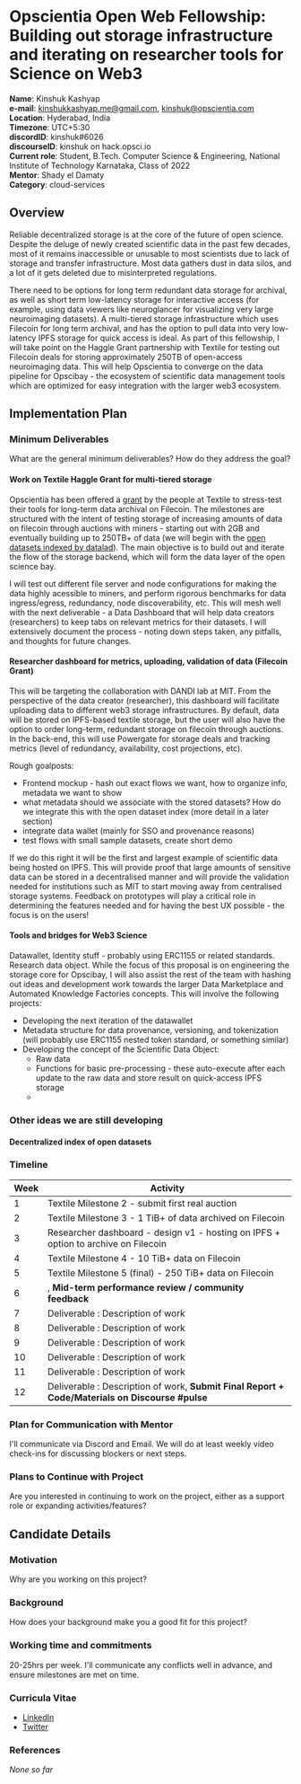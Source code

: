 # Opscientia Open Web Fellowship: Building out storage infrastructure and iterating on researcher tools for Science on Web3
  **Name**: Kinshuk Kashyap\
  **e-mail**: kinshukkashyap.me@gmail.com, kinshuk@opscientia.com\
  **Location**: Hyderabad, India\
  **Timezone**: UTC+5:30\
  **discordID**: kinshuk#6026\
  **discourseID**: kinshuk on hack.opsci.io\
  **Current role**: Student, B.Tech. Computer Science & Engineering, National Institute of Technology Karnataka, Class of 2022\
  **Mentor**: Shady el Damaty\
  **Category**: cloud-services

  ## Overview
  Reliable decentralized storage is at the core of the future of open science. Despite the deluge of newly created scientific data in the past few decades, most of it remains inaccessible or unusable to most scientists due to lack of storage and transfer infrastructure. Most data gathers dust in data silos, and a lot of it gets deleted due to misinterpreted regulations.

  There need to be options for long term redundant data storage for archival, as well as short term low-latency storage for interactive access (for example, using data viewers like neuroglancer for visualizing very large neuroimaging datasets). A multi-tiered storage infrastructure which uses Filecoin for long term archival, and has the option to pull data into very low-latency IPFS storage for quick access is ideal. As part of this fellowship, I will take point on the Haggle Grant partnership with Textile for testing out Filecoin deals for storing approximately 250TB of open-access neuroimaging data. This will help Opscientia to converge on the data pipeline for Opscibay - the ecosystem of scientific data management tools which are optimized for easy integration with the larger web3 ecosystem.



  <!-- I work on multi-tiered storage based on filecoin and IPFS, as part of the textile haggle grant. Create a dashboard for reseachers to add data to IPFS storage, with the option to also store redundantly on Filecoin -> this would include seeing level of redundancy, number of miners storing data, time left in storage deal, etc.
  Along with this, perform benchmark tests for the storage pipeline.

  Metadata parsing for datalad in the backend, + work on prototype hosted DataLad service (use datalad through an API)

  Build a suite of DeSci tools optimized for easy integration with the larger web3 ecosystem. -->

  ## Implementation Plan

  ### Minimum Deliverables
  What are the general minimum deliverables? How do they address the goal?

  #### Work on Textile Haggle Grant for multi-tiered storage
  Opscientia has been offered a [grant](https://textile.notion.site/Haggle-Grants-for-Filecoin-Users-a07adc3375de479aa85a1aae7c0b5e42#0f1a4913fc6a42659e63a0276fd1b8ac) by the people at Textile to stress-test their tools for long-term data archival on Filecoin. The milestones are structured with the intent of testing storage of increasing amounts of data on filecoin through auctions with miners - starting out with 2GB and eventually building up to 250TB+ of data (we will begin with the [open datasets indexed by datalad](http://datasets.datalad.org/)). The main objective is to build out and iterate the flow of the storage backend, which will form the data layer of the open science bay.

  I will test out different file server and node configurations for making the data highly acessible to miners, and perform rigorous benchmarks for data ingress/egress, redundancy, node discoverability, etc. This will mesh well with the next deliverable - a Data Dashboard that will help data creators (researchers) to keep tabs on relevant metrics for their datasets. I will extensively document the process - noting down steps taken, any pitfalls, and thoughts for future changes.

  #### Researcher dashboard for metrics, uploading, validation of data (Filecoin Grant)

  This will be targeting the collaboration with DANDI lab at MIT. From the perspective of the data creator (researcher), this dashboard will facilitate uploading data to different web3 storage infrastructures. By default, data will be stored on IPFS-based textile storage, but the user will also have the option to order long-term, redundant storage on filecoin through auctions. In the back-end, this will use Powergate for storage deals and tracking metrics (level of redundancy, availability, cost projections, etc).

  Rough goalposts:
  - Frontend mockup - hash out exact flows we want, how to organize info, metadata we want to show
  - what metadata should we associate with the stored datasets? How do we integrate this with the open dataset index (more detail in a later section)
  - integrate data wallet (mainly for SSO and provenance reasons)
  - test flows with small sample datasets, create short demo


  If we do this right it will be the first and largest example of scientific data being hosted on IPFS. This will provide proof that large amounts of sensitive data can be stored in a decentralised manner and will provide the validation needed for institutions such as MIT to start moving away from centralised storage systems. Feedback on prototypes will play a critical role in determining the features needed and for having the best UX possible - the focus is on the users!

  #### Tools and bridges for Web3 Science
  Datawallet, Identity stuff - probably using ERC1155 or related standards. Research data object.
  While the focus of this proposal is on engineering the storage core for Opscibay, I will also assist the rest of the team with hashing out ideas and development work towards the larger Data Marketplace and Automated Knowledge Factories concepts. This will involve the following projects:
  - Developing the next iteration of the datawallet
  - Metadata structure for data provenance, versioning, and tokenization (will probably use ERC1155 nested token standard, or something similar)
  - Developing the concept of the Scientific Data Object:
    - Raw data
    - Functions for basic pre-processing - these auto-execute after each update to the raw data and store result on quick-access IPFS storage
    -

  <!-- #### Extraction of DataLad metadata for discoverability
  All datalad datasets have a shallow component (the structure and metadata) and the deep component (the actual raw data readings). The majority of storage and transfer costs are due to the raw component due to its size. (Dig Up notes from meetings :) )

  This milestone will focus on constructing a unified index of open datalad datasets from Web2. This will allow searchability by metadata content, tags, size etc. like an elasticsearch for the universe of open access datasets. There will be an option to cache such datasets locally, and publish to web3 storage (Hosted IPFS on Textile, redundant long term on Filecoin). I will focus with the list hosted at datasets.datalad.org, with the medium term vision being to construct an OpenNeuro-like index of datasets on Web3 storage.

  The long term goal is to make a decentralized index of datasets from all scientific disciplines. If we combine this with datalad's versioning capabilities and proof-of-publication and provenance tracking using tools like Ceramic/Textile, we can build a decentralized history of contributions and participation for scientific research. -->

  ### Other ideas we are still developing

  #### Decentralized index of open datasets


  ### Timeline

| Week      | Activity |
| ----------- | ----------- |
| 1      | Textile Milestone 2 - submit first real auction      |
| 2      | Textile Milestone 3 - 1 TiB+ of data archived on Filecoin      |
| 3      | Researcher dashboard - design v1 - hosting on IPFS + option to archive on Filecoin      |
| 4      | Textile Milestone 4 - 10 TiB+ data on Filecoin       |
| 5      | Textile Milestone 5 (final) - 250 TiB+ data on Filecoin       |
| 6      | , **Mid-term performance review / community feedback**       |
| 7      | Deliverable : Description of work       |
| 8      | Deliverable : Description of work       |
| 9      | Deliverable : Description of work       |
| 10      | Deliverable : Description of work       |
| 11      | Deliverable : Description of work       |
| 12      | Deliverable : Description of work,   **Submit Final Report + Code/Materials on Discourse #pulse**    |

### Plan for Communication with Mentor
I'll communicate via Discord and Email. We will do at least weekly video check-ins for discussing blockers or next steps.

### Plans to Continue with Project
Are you interested in continuing to work on the project, either as a support role or expanding activities/features?

## Candidate Details

### Motivation
Why are you working on this project?

### Background
How does your background make you a good fit for this project?

### Working time and commitments
20-25hrs per week. I'll communicate any conflicts well in advance, and ensure milestones are met on time.

### Curricula Vitae
- [LinkedIn](linkedin.com/in/kinshuk-kashyap)
- [Twitter](twitter.com/kashyap_kinshuk)

### References
_None so far_
